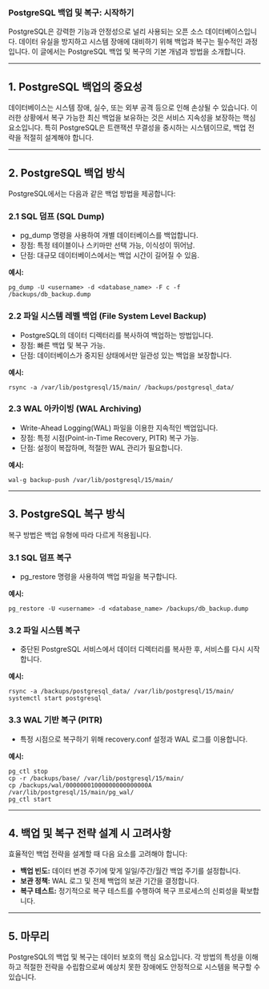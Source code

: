 ### PostgreSQL 백업 및 복구: 시작하기

PostgreSQL은 강력한 기능과 안정성으로 널리 사용되는 오픈 소스 데이터베이스입니다. 
데이터 유실을 방지하고 시스템 장애에 대비하기 위해 백업과 복구는 필수적인 과정입니다. 
이 글에서는 PostgreSQL 백업 및 복구의 기본 개념과 방법을 소개합니다.

---

## 1\. PostgreSQL 백업의 중요성

데이터베이스는 시스템 장애, 실수, 또는 외부 공격 등으로 인해 손상될 수 있습니다.
이러한 상황에서 복구 가능한 최신 백업을 보유하는 것은 서비스 지속성을 보장하는 핵심 요소입니다. 
특히 PostgreSQL은 트랜잭션 무결성을 중시하는 시스템이므로, 백업 전략을 적절히 설계해야 합니다.

---

## 2\. PostgreSQL 백업 방식

PostgreSQL에서는 다음과 같은 백업 방법을 제공합니다:

### 2.1 SQL 덤프 (SQL Dump)

-   pg\_dump 명령을 사용하여 개별 데이터베이스를 백업합니다.
-   장점: 특정 테이블이나 스키마만 선택 가능, 이식성이 뛰어남.
-   단점: 대규모 데이터베이스에서는 백업 시간이 길어질 수 있음.

**예시:**

```
pg_dump -U <username> -d <database_name> -F c -f /backups/db_backup.dump
```

### 2.2 파일 시스템 레벨 백업 (File System Level Backup)

-   PostgreSQL의 데이터 디렉터리를 복사하여 백업하는 방법입니다.
-   장점: 빠른 백업 및 복구 가능.
-   단점: 데이터베이스가 중지된 상태에서만 일관성 있는 백업을 보장합니다.

**예시:**

```
rsync -a /var/lib/postgresql/15/main/ /backups/postgresql_data/
```

### 2.3 WAL 아카이빙 (WAL Archiving)

-   Write-Ahead Logging(WAL) 파일을 이용한 지속적인 백업입니다.
-   장점: 특정 시점(Point-in-Time Recovery, PITR) 복구 가능.
-   단점: 설정이 복잡하며, 적절한 WAL 관리가 필요합니다.

**예시:**

```
wal-g backup-push /var/lib/postgresql/15/main/
```

---

## 3\. PostgreSQL 복구 방식

복구 방법은 백업 유형에 따라 다르게 적용됩니다.

### 3.1 SQL 덤프 복구

-   pg\_restore 명령을 사용하여 백업 파일을 복구합니다.

**예시:**

```
pg_restore -U <username> -d <database_name> /backups/db_backup.dump
```

### 3.2 파일 시스템 복구

-   중단된 PostgreSQL 서비스에서 데이터 디렉터리를 복사한 후, 서비스를 다시 시작합니다.

**예시:**

```
rsync -a /backups/postgresql_data/ /var/lib/postgresql/15/main/
systemctl start postgresql
```

### 3.3 WAL 기반 복구 (PITR)

-   특정 시점으로 복구하기 위해 recovery.conf 설정과 WAL 로그를 이용합니다.

**예시:**

```
pg_ctl stop
cp -r /backups/base/ /var/lib/postgresql/15/main/
cp /backups/wal/00000001000000000000000A /var/lib/postgresql/15/main/pg_wal/
pg_ctl start
```

---

## 4\. 백업 및 복구 전략 설계 시 고려사항

효율적인 백업 전략을 설계할 때 다음 요소를 고려해야 합니다:

-   **백업 빈도:** 데이터 변경 주기에 맞게 일일/주간/월간 백업 주기를 설정합니다.
-   **보관 정책:** WAL 로그 및 전체 백업의 보관 기간을 결정합니다.
-   **복구 테스트:** 정기적으로 복구 테스트를 수행하여 복구 프로세스의 신뢰성을 확보합니다.

---

## 5\. 마무리

PostgreSQL의 백업 및 복구는 데이터 보호의 핵심 요소입니다. 
각 방법의 특성을 이해하고 적절한 전략을 수립함으로써 예상치 못한 장애에도 안정적으로 시스템을 복구할 수 있습니다. 
